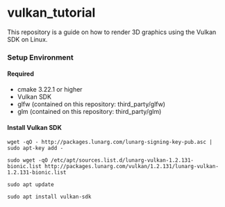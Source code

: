 # vulkan_tutorial

This repository is a guide on how to render 3D graphics using the Vulkan SDK on Linux.

### Setup Environment
#### Required
- cmake 3.22.1 or higher
- Vulkan SDK
- glfw (contained on this repository: third_party/glfw)
- glm (contained on this repository: third_party/glm)

#### Install Vulkan SDK
~~~
wget -qO - http://packages.lunarg.com/lunarg-signing-key-pub.asc | sudo apt-key add -

sudo wget -qO /etc/apt/sources.list.d/lunarg-vulkan-1.2.131-bionic.list http://packages.lunarg.com/vulkan/1.2.131/lunarg-vulkan-1.2.131-bionic.list

sudo apt update

sudo apt install vulkan-sdk
~~~

